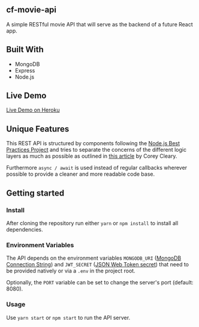 ## cf-movie-api
A simple RESTful movie API that will serve as the backend of a future React app.

## Built With
- MongoDB
- Express
- Node.js

## Live Demo
[Live Demo on Heroku](https://dry-sands-45830.herokuapp.com/)

## Unique Features
This REST API is structured by components following the [Node.js Best Practices Project](https://github.com/goldbergyoni/nodebestpractices) and tries to separate the concerns of the different logic layers as much as possible as outlined in [this article](https://www.coreycleary.me/project-structure-for-an-express-rest-api-when-there-is-no-standard-way)  by Corey Cleary.

Furthermore ``async / await`` is used instead of regular callbacks wherever possible to provide a cleaner and more readable code base.

## Getting started

### Install
After cloning the repository run either
``yarn`` or ``npm install`` to install all dependencies.

### Environment Variables
The API depends on the environment variables ``MONGODB_URI`` ([MongoDB Connection String](https://docs.mongodb.com/manual/reference/connection-string/)) and ``JWT_SECRET`` ([JSON Web Token secret](https://jwt.io/introduction)) that need to be provided natively or via a ``.env`` in the project root.

Optionally, the ``PORT`` variable can be set to change the server's port (default: 8080).

### Usage
Use ``yarn start`` or ``npm start`` to run the API server.
